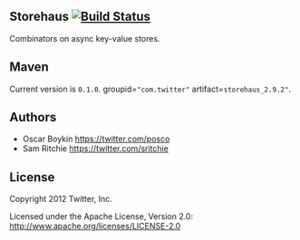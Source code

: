 ## Storehaus [![Build Status](https://secure.travis-ci.org/twitter/storehaus.png)](http://travis-ci.org/twitter/storehaus)

Combinators on async key-value stores.

## Maven

Current version is `0.1.0`. groupid=`"com.twitter"` artifact=`storehaus_2.9.2"`.

## Authors

* Oscar Boykin <https://twitter.com/posco>
* Sam Ritchie <https://twitter.com/sritchie>

## License

Copyright 2012 Twitter, Inc.

Licensed under the Apache License, Version 2.0: http://www.apache.org/licenses/LICENSE-2.0
